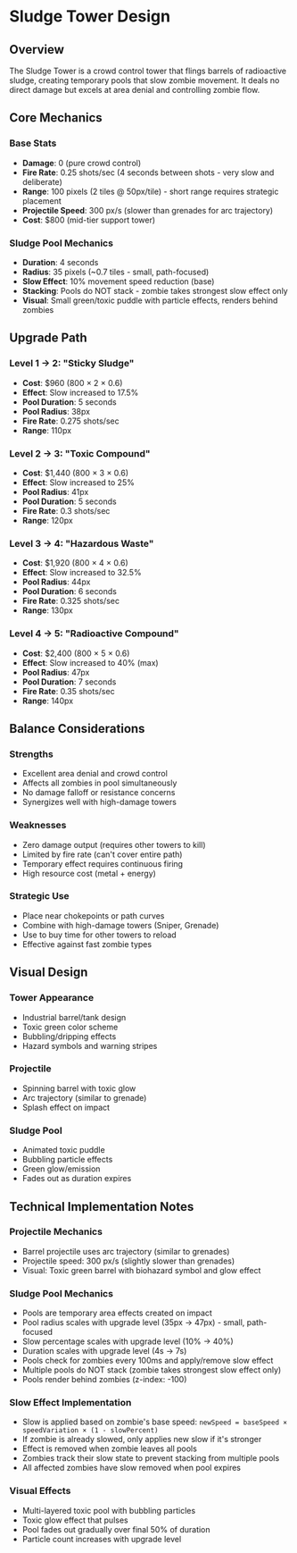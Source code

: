 # Sludge Tower Design

## Overview
The Sludge Tower is a crowd control tower that flings barrels of radioactive sludge, creating temporary pools that slow zombie movement. It deals no direct damage but excels at area denial and controlling zombie flow.

## Core Mechanics

### Base Stats
- **Damage**: 0 (pure crowd control)
- **Fire Rate**: 0.25 shots/sec (4 seconds between shots - very slow and deliberate)
- **Range**: 100 pixels (2 tiles @ 50px/tile) - short range requires strategic placement
- **Projectile Speed**: 300 px/s (slower than grenades for arc trajectory)
- **Cost**: $800 (mid-tier support tower)

### Sludge Pool Mechanics
- **Duration**: 4 seconds
- **Radius**: 35 pixels (~0.7 tiles - small, path-focused)
- **Slow Effect**: 10% movement speed reduction (base)
- **Stacking**: Pools do NOT stack - zombie takes strongest slow effect only
- **Visual**: Small green/toxic puddle with particle effects, renders behind zombies

## Upgrade Path

### Level 1 → 2: "Sticky Sludge"
- **Cost**: $960 (800 × 2 × 0.6)
- **Effect**: Slow increased to 17.5%
- **Pool Duration**: 5 seconds
- **Pool Radius**: 38px
- **Fire Rate**: 0.275 shots/sec
- **Range**: 110px

### Level 2 → 3: "Toxic Compound"
- **Cost**: $1,440 (800 × 3 × 0.6)
- **Effect**: Slow increased to 25%
- **Pool Radius**: 41px
- **Pool Duration**: 5 seconds
- **Fire Rate**: 0.3 shots/sec
- **Range**: 120px

### Level 3 → 4: "Hazardous Waste"
- **Cost**: $1,920 (800 × 4 × 0.6)
- **Effect**: Slow increased to 32.5%
- **Pool Radius**: 44px
- **Pool Duration**: 6 seconds
- **Fire Rate**: 0.325 shots/sec
- **Range**: 130px

### Level 4 → 5: "Radioactive Compound"
- **Cost**: $2,400 (800 × 5 × 0.6)
- **Effect**: Slow increased to 40% (max)
- **Pool Radius**: 47px
- **Pool Duration**: 7 seconds
- **Fire Rate**: 0.35 shots/sec
- **Range**: 140px

## Balance Considerations

### Strengths
- Excellent area denial and crowd control
- Affects all zombies in pool simultaneously
- No damage falloff or resistance concerns
- Synergizes well with high-damage towers

### Weaknesses
- Zero damage output (requires other towers to kill)
- Limited by fire rate (can't cover entire path)
- Temporary effect requires continuous firing
- High resource cost (metal + energy)

### Strategic Use
- Place near chokepoints or path curves
- Combine with high-damage towers (Sniper, Grenade)
- Use to buy time for other towers to reload
- Effective against fast zombie types

## Visual Design

### Tower Appearance
- Industrial barrel/tank design
- Toxic green color scheme
- Bubbling/dripping effects
- Hazard symbols and warning stripes

### Projectile
- Spinning barrel with toxic glow
- Arc trajectory (similar to grenade)
- Splash effect on impact

### Sludge Pool
- Animated toxic puddle
- Bubbling particle effects
- Green glow/emission
- Fades out as duration expires

## Technical Implementation Notes

### Projectile Mechanics
- Barrel projectile uses arc trajectory (similar to grenades)
- Projectile speed: 300 px/s (slightly slower than grenades)
- Visual: Toxic green barrel with biohazard symbol and glow effect

### Sludge Pool Mechanics
- Pools are temporary area effects created on impact
- Pool radius scales with upgrade level (35px → 47px) - small, path-focused
- Slow percentage scales with upgrade level (10% → 40%)
- Duration scales with upgrade level (4s → 7s)
- Pools check for zombies every 100ms and apply/remove slow effect
- Multiple pools do NOT stack (zombie takes strongest slow effect only)
- Pools render behind zombies (z-index: -100)

### Slow Effect Implementation
- Slow is applied based on zombie's base speed: `newSpeed = baseSpeed × speedVariation × (1 - slowPercent)`
- If zombie is already slowed, only applies new slow if it's stronger
- Effect is removed when zombie leaves all pools
- Zombies track their slow state to prevent stacking from multiple pools
- All affected zombies have slow removed when pool expires

### Visual Effects
- Multi-layered toxic pool with bubbling particles
- Toxic glow effect that pulses
- Pool fades out gradually over final 50% of duration
- Particle count increases with upgrade level
